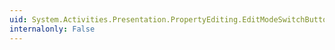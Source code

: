 ```yaml
---
uid: System.Activities.Presentation.PropertyEditing.EditModeSwitchButton.OnPropertyChanged(System.Windows.DependencyPropertyChangedEventArgs)
internalonly: False
---
```

